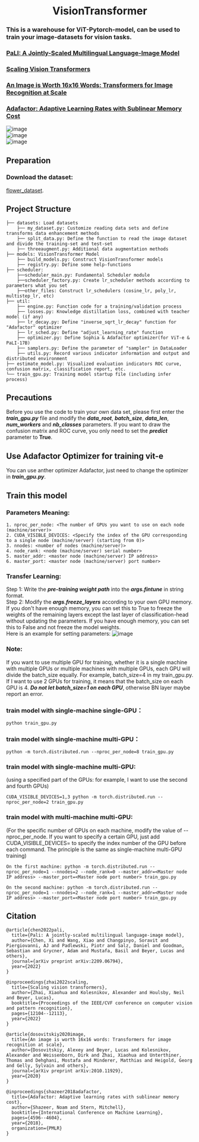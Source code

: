 <h1 align='center'>VisionTransformer</h1>

### This is a warehouse for ViT-Pytorch-model, can be used to train your image-datasets for vision tasks.    

### [PaLI: A Jointly-Scaled Multilingual Language-Image Model](https://arxiv.org/abs/2209.06794v4)  
### [Scaling Vision Transformers](https://openaccess.thecvf.com//content/CVPR2022/papers/Zhai_Scaling_Vision_Transformers_CVPR_2022_paper.pdf)  
### [An Image is Worth 16x16 Words: Transformers for Image Recognition at Scale](https://arxiv.org/abs/2010.11929)  
### [Adafactor: Adaptive Learning Rates with Sublinear Memory Cost](https://proceedings.mlr.press/v80/shazeer18a/shazeer18a.pdf)   

![image](https://production-media.paperswithcode.com/methods/Screen_Shot_2021-01-26_at_9.43.31_PM_uI4jjMq.png)  
![image](https://github.com/jiaowoguanren0615/VisionTransformer/blob/main/sample_png/vit-family-table.jpg)  
![image](https://github.com/jiaowoguanren0615/VisionTransformer/blob/main/sample_png/vit-e_architechture.jpg)  

## Preparation
### Download the dataset: 
[flower_dataset](https://www.kaggle.com/datasets/alxmamaev/flowers-recognition).  

## Project Structure
```
├── datasets: Load datasets
    ├── my_dataset.py: Customize reading data sets and define transforms data enhancement methods
    ├── split_data.py: Define the function to read the image dataset and divide the training-set and test-set
    ├── threeaugment.py: Additional data augmentation methods
├── models: VisionTransformer Model
    ├── build_models.py: Construct VisionTransformer models
    ├── registry.py: Define some help-functions
├── scheduler:
    ├──scheduler_main.py: Fundamental Scheduler module
    ├──scheduler_factory.py: Create lr_scheduler methods according to parameters what you set
    ├──other_files: Construct lr_schedulers (cosine_lr, poly_lr, multistep_lr, etc)
├── util:
    ├── engine.py: Function code for a training/validation process
    ├── losses.py: Knowledge distillation loss, combined with teacher model (if any)
    ├── lr_decay.py: Define "inverse_sqrt_lr_decay" function for "Adafactor" optimizer
    ├── lr_sched.py: Define "adjust_learning_rate" function
    ├── optimizer.py: Define Sophia & Adafactor optimizer(for ViT-e & PaLI-17B)
    ├── samplers.py: Define the parameter of "sampler" in DataLoader
    ├── utils.py: Record various indicator information and output and distributed environment
├── estimate_model.py: Visualized evaluation indicators ROC curve, confusion matrix, classification report, etc.
└── train_gpu.py: Training model startup file (including infer process)
```

## Precautions
Before you use the code to train your own data set, please first enter the ___train_gpu.py___ file and modify the ___data_root___, ___batch_size___,  ___data_len___, ___num_workers___ and ___nb_classes___ parameters. If you want to draw the confusion matrix and ROC curve, you only need to set the ___predict___ parameter to __True__.  

## Use Adafactor Optimizer for training vit-e
You can use anther optimizer Adafactor, just need to change the optimizer in ___train_gpu.py___.


## Train this model

### Parameters Meaning:
```
1. nproc_per_node: <The number of GPUs you want to use on each node (machine/server)>
2. CUDA_VISIBLE_DEVICES: <Specify the index of the GPU corresponding to a single node (machine/server) (starting from 0)>
3. nnodes: <number of nodes (machine/server)>
4. node_rank: <node (machine/server) serial number>
5. master_addr: <master node (machine/server) IP address>
6. master_port: <master node (machine/server) port number>
```
### Transfer Learning:
Step 1: Write the ___pre-training weight path___ into the ___args.fintune___ in string format.  
Step 2: Modify the ___args.freeze_layers___ according to your own GPU memory. If you don't have enough memory, you can set this to True to freeze the weights of the remaining layers except the last layer of classification-head without updating the parameters. If you have enough memory, you can set this to False and not freeze the model weights.  
Here is an example for setting parameters:
![image](https://github.com/jiaowoguanren0615/FasterViT-Pytorch/blob/main/sample_png/set_parameters.jpg)


### Note: 
If you want to use multiple GPU for training, whether it is a single machine with multiple GPUs or multiple machines with multiple GPUs, each GPU will divide the batch_size equally. For example, batch_size=4 in my train_gpu.py. If I want to use 2 GPUs for training, it means that the batch_size on each GPU is 4. ___Do not let batch_size=1 on each GPU___, otherwise BN layer maybe report an error.  

### train model with single-machine single-GPU：
```
python train_gpu.py
```

### train model with single-machine multi-GPU：
```
python -m torch.distributed.run --nproc_per_node=8 train_gpu.py
```

### train model with single-machine multi-GPU: 
(using a specified part of the GPUs: for example, I want to use the second and fourth GPUs)
```
CUDA_VISIBLE_DEVICES=1,3 python -m torch.distributed.run --nproc_per_node=2 train_gpu.py
```

### train model with multi-machine multi-GPU:
(For the specific number of GPUs on each machine, modify the value of --nproc_per_node. If you want to specify a certain GPU, just add CUDA_VISIBLE_DEVICES= to specify the index number of the GPU before each command. The principle is the same as single-machine multi-GPU training)
```
On the first machine: python -m torch.distributed.run --nproc_per_node=1 --nnodes=2 --node_rank=0 --master_addr=<Master node IP address> --master_port=<Master node port number> train_gpu.py

On the second machine: python -m torch.distributed.run --nproc_per_node=1 --nnodes=2 --node_rank=1 --master_addr=<Master node IP address> --master_port=<Master node port number> train_gpu.py
```

## Citation
```
@article{chen2022pali,
  title={Pali: A jointly-scaled multilingual language-image model},
  author={Chen, Xi and Wang, Xiao and Changpinyo, Soravit and Piergiovanni, AJ and Padlewski, Piotr and Salz, Daniel and Goodman, Sebastian and Grycner, Adam and Mustafa, Basil and Beyer, Lucas and others},
  journal={arXiv preprint arXiv:2209.06794},
  year={2022}
}
```

```
@inproceedings{zhai2022scaling,
  title={Scaling vision transformers},
  author={Zhai, Xiaohua and Kolesnikov, Alexander and Houlsby, Neil and Beyer, Lucas},
  booktitle={Proceedings of the IEEE/CVF conference on computer vision and pattern recognition},
  pages={12104--12113},
  year={2022}
}
```

```
@article{dosovitskiy2020image,
  title={An image is worth 16x16 words: Transformers for image recognition at scale},
  author={Dosovitskiy, Alexey and Beyer, Lucas and Kolesnikov, Alexander and Weissenborn, Dirk and Zhai, Xiaohua and Unterthiner, Thomas and Dehghani, Mostafa and Minderer, Matthias and Heigold, Georg and Gelly, Sylvain and others},
  journal={arXiv preprint arXiv:2010.11929},
  year={2020}
}
```

```
@inproceedings{shazeer2018adafactor,
  title={Adafactor: Adaptive learning rates with sublinear memory cost},
  author={Shazeer, Noam and Stern, Mitchell},
  booktitle={International Conference on Machine Learning},
  pages={4596--4604},
  year={2018},
  organization={PMLR}
}
```
